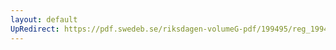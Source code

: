 ```yaml
---
layout: default
UpRedirect: https://pdf.swedeb.se/riksdagen-volumeG-pdf/199495/reg_199495/reg_199495_0298.pdf
---
```

